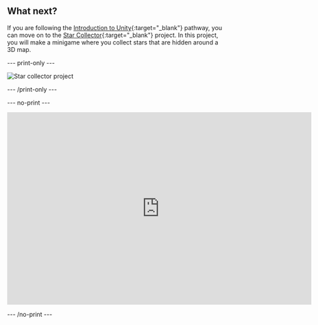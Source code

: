 ## What next?

If you are following the [Introduction to Unity](https://projects.raspberrypi.org/en/raspberrypi/unity-intro){:target="_blank"} pathway, you can move on to the [Star Collector](https://projects.raspberrypi.org/en/projects/star-collector){:target="_blank"} project. In this project, you will make a minigame where you collect stars that are hidden around a 3D map.

--- print-only ---

![Star collector project](images/star-collector-project.png)

--- /print-only ---

--- no-print ---

<iframe allowtransparency="true" width="710" height="450" src="https://star-collector-basic.rpfilt.repl.co" frameborder="0"></iframe>

--- /no-print ---


